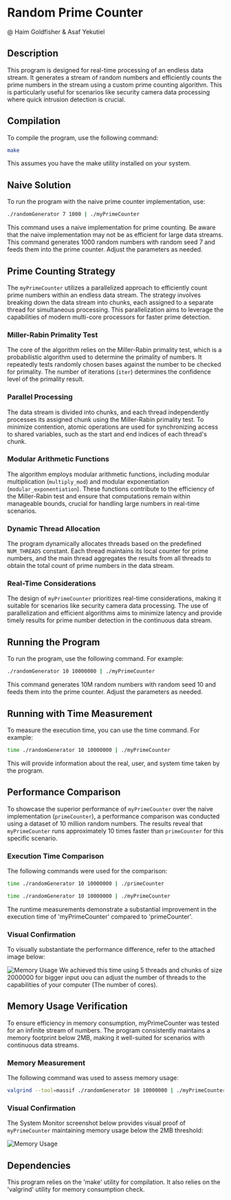 # Random Prime Counter

@ Haim Goldfisher & Asaf Yekutiel

## Description

This program is designed for real-time processing of an endless data stream. It generates a stream of random numbers and efficiently counts the prime numbers in the stream using a custom prime counting algorithm. This is particularly useful for scenarios like security camera data processing where quick intrusion detection is crucial.

## Compilation

To compile the program, use the following command:

```bash
make
```

This assumes you have the make utility installed on your system.

## Naive Solution

To run the program with the naive prime counter implementation, use:

```bash
./randomGenerator 7 1000 | ./myPrimeCounter
```

This command uses a naive implementation for prime counting. Be aware that the naive implementation may not be as efficient for large data streams.
This command generates 1000 random numbers with random seed 7 and feeds them into the prime counter. Adjust the parameters as needed.

## Prime Counting Strategy

The `myPrimeCounter` utilizes a parallelized approach to efficiently count prime numbers within an endless data stream. The strategy involves breaking down the data stream into chunks, each assigned to a separate thread for simultaneous processing. This parallelization aims to leverage the capabilities of modern multi-core processors for faster prime detection.

### Miller-Rabin Primality Test

The core of the algorithm relies on the Miller-Rabin primality test, which is a probabilistic algorithm used to determine the primality of numbers. It repeatedly tests randomly chosen bases against the number to be checked for primality. The number of iterations (`iter`) determines the confidence level of the primality result.

### Parallel Processing

The data stream is divided into chunks, and each thread independently processes its assigned chunk using the Miller-Rabin primality test. To minimize contention, atomic operations are used for synchronizing access to shared variables, such as the start and end indices of each thread's chunk.

### Modular Arithmetic Functions

The algorithm employs modular arithmetic functions, including modular multiplication (`multiply_mod`) and modular exponentiation (`modular_exponentiation`). These functions contribute to the efficiency of the Miller-Rabin test and ensure that computations remain within manageable bounds, crucial for handling large numbers in real-time scenarios.

### Dynamic Thread Allocation

The program dynamically allocates threads based on the predefined `NUM_THREADS` constant. Each thread maintains its local counter for prime numbers, and the main thread aggregates the results from all threads to obtain the total count of prime numbers in the data stream.

### Real-Time Considerations

The design of `myPrimeCounter` prioritizes real-time considerations, making it suitable for scenarios like security camera data processing. The use of parallelization and efficient algorithms aims to minimize latency and provide timely results for prime number detection in the continuous data stream.

## Running the Program

To run the program, use the following command. For example:

```bash
./randomGenerator 10 10000000 | ./myPrimeCounter
```

This command generates 10M random numbers with random seed 10 and feeds them into the prime counter. Adjust the parameters as needed.

## Running with Time Measurement

To measure the execution time, you can use the time command. For example:

```bash
time ./randomGenerator 10 10000000 | ./myPrimeCounter

```

This will provide information about the real, user, and system time taken by the program.

## Performance Comparison

To showcase the superior performance of `myPrimeCounter` over the naive implementation (`primeCounter`), a performance comparison was conducted using a dataset of 10 million random numbers. The results reveal that `myPrimeCounter` runs approximately 10 times faster than `primeCounter` for this specific scenario.

### Execution Time Comparison

The following commands were used for the comparison:

```bash
time ./randomGenerator 10 10000000 | ./primeCounter
```

```bash
time ./randomGenerator 10 10000000 | ./myPrimeCounter
```

The runtime measurements demonstrate a substantial improvement in the execution time of 'myPrimeCounter' compared to 'primeCounter'.

### Visual Confirmation

To visually substantiate the performance difference, refer to the attached image below:

![Memory Usage](https://github.com/haimgoldfisher/Adv_Prog/blob/main/Ex2/X10_than_primeCounter.jpg?raw=true)
We achieved this time using 5 threads and chunks of size 2000000
for bigger input טou can adjust the number of threads to the capabilities of your computer (The number of cores).

## Memory Usage Verification

To ensure efficiency in memory consumption, myPrimeCounter was tested for an infinite stream of numbers. The program consistently maintains a memory footprint below 2MB, making it well-suited for scenarios with continuous data streams.

### Memory Measurement

The following command was used to assess memory usage:

```bash
valgrind --tool=massif ./randomGenerator 10 10000000 | ./myPrimeCounter
```

### Visual Confirmation

The System Monitor screenshot below provides visual proof of `myPrimeCounter` maintaining memory usage below the 2MB threshold:

![Memory Usage](https://github.com/haimgoldfisher/Adv_Prog/blob/main/Ex2/no_more_than_2MB_RAM.png?raw=true)

## Dependencies

This program relies on the 'make' utility for compilation. It also relies on the 'valgrind' utility for memory consumption check.
